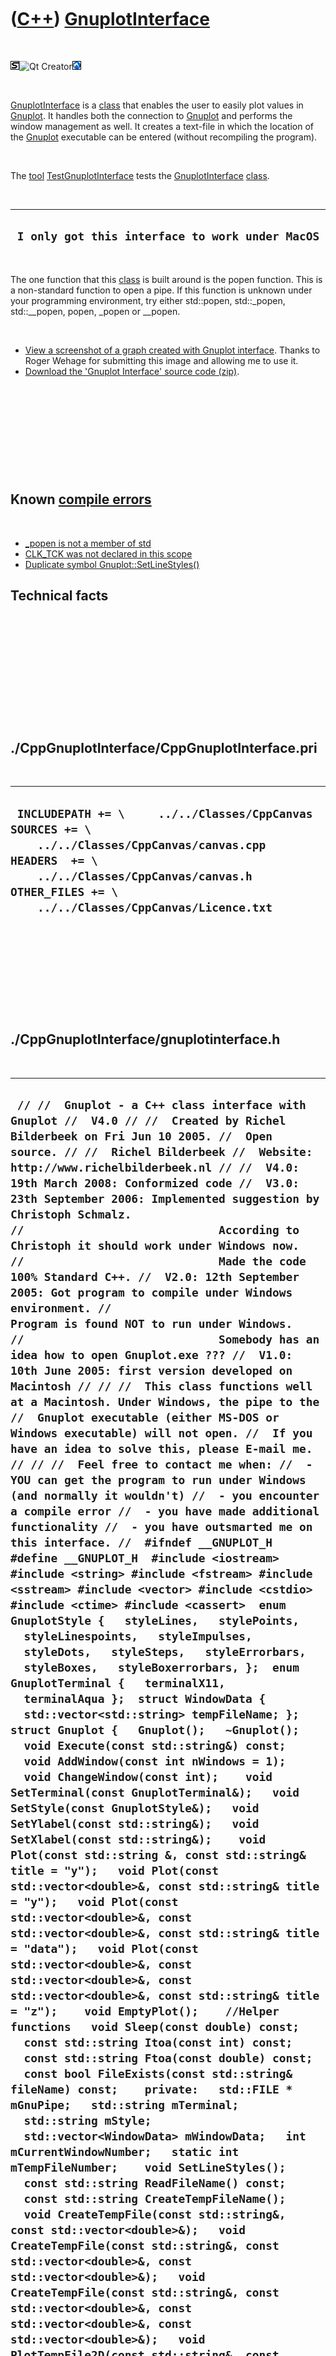 
 

 

 

 

 

([C++](Cpp.md)) [GnuplotInterface](CppGnuplotInterface.md)
============================================================

 

![STL](PicStl.png)![Qt
Creator](PicQtCreator.png)![Lubuntu](PicLubuntu.png)

 

[GnuplotInterface](CppGnuplotInterface.md) is a [class](CppClass.md)
that enables the user to easily plot values in
[Gnuplot](CppGnuplot.md). It handles both the connection to
[Gnuplot](CppGnuplot.md) and performs the window management as well. It
creates a text-file in which the location of the
[Gnuplot](CppGnuplot.md) executable can be entered (without recompiling
the program).

 

The [tool](https://github.com/richelbilderbeek/tools)
[TestGnuplotInterface](ToolTestGnuplotInterface.md) tests the
[GnuplotInterface](CppGnuplotInterface.md) [class](CppClass.md).

 

  --------------------------------------------------
  ` I only got this interface to work under MacOS`
  --------------------------------------------------

 

The one function that this [class](CppClass.md) is built around is the
popen function. This is a non-standard function to open a pipe. If this
function is unknown under your programming environment, try either
std::popen, std::\_popen, std::\_\_popen, popen, \_popen or \_\_popen.

 

-   [View a screenshot of a graph created with Gnuplot
    interface](CppGnuplotInterface.png). Thanks to Roger Wehage for
    submitting this image and allowing me to use it.
-   [Download the 'Gnuplot Interface' source
    code (zip)](CppGnuplotInterfaceSource.zip).

 

 

 

 

 

Known [compile errors](CppCompileError.md)
-------------------------------------------

 

-   [\_popen is not a member of
    std](CppCompileError_popenIsNotAmemberOfStd.md)
-   [CLK\_TCK was not declared in this
    scope](CppCompileErrorCLK_TCKwasNotDeclaredInThisScope.md)
-   [Duplicate
    symbol Gnuplot::SetLineStyles()](CppCompileErrorDuplicateSymbol.md)

Technical facts
---------------

 

 

 

 

 

 

./CppGnuplotInterface/CppGnuplotInterface.pri
---------------------------------------------

 

  --------------------------------------------------------------------------------------------------------------------------------------------------------------------------------------------------------------------
  ` INCLUDEPATH += \     ../../Classes/CppCanvas  SOURCES += \     ../../Classes/CppCanvas/canvas.cpp  HEADERS  += \     ../../Classes/CppCanvas/canvas.h  OTHER_FILES += \     ../../Classes/CppCanvas/Licence.txt`
  --------------------------------------------------------------------------------------------------------------------------------------------------------------------------------------------------------------------

 

 

 

 

 

./CppGnuplotInterface/gnuplotinterface.h
----------------------------------------

 

  --------------------------------------------------------------------------------------------------------------------------------------------------------------------------------------------------------------------------------------------------------------------------------------------------------------------------------------------------------------------------------------------------------------------------------------------------------------------------------------------------------------------------------------------------------------------------------------------------------------------------------------------------------------------------------------------------------------------------------------------------------------------------------------------------------------------------------------------------------------------------------------------------------------------------------------------------------------------------------------------------------------------------------------------------------------------------------------------------------------------------------------------------------------------------------------------------------------------------------------------------------------------------------------------------------------------------------------------------------------------------------------------------------------------------------------------------------------------------------------------------------------------------------------------------------------------------------------------------------------------------------------------------------------------------------------------------------------------------------------------------------------------------------------------------------------------------------------------------------------------------------------------------------------------------------------------------------------------------------------------------------------------------------------------------------------------------------------------------------------------------------------------------------------------------------------------------------------------------------------------------------------------------------------------------------------------------------------------------------------------------------------------------------------------------------------------------------------------------------------------------------------------------------------------------------------------------------------------------------------------------------------------------------------------------------------------------------------------------------------------------------------------------------------------------------------------------------------------------------------------------------------------------------------------------------------------------------------------------------------------------------------------------------------------------------------------------------------------------------------------------------------------------------------------------------------------------------------------------------------------------------------------------------------------------------------------------------------------------------------------------------------------------------------------------------------------------------------------------------------------------------------------------------------------------------------------
  ` // //  Gnuplot - a C++ class interface with Gnuplot //  V4.0 // //  Created by Richel Bilderbeek on Fri Jun 10 2005. //  Open source. // //  Richel Bilderbeek //  Website: http://www.richelbilderbeek.nl // //  V4.0: 19th March 2008: Conformized code //  V3.0: 23th September 2006: Implemented suggestion by Christoph Schmalz. //                             According to Christoph it should work under Windows now. //                             Made the code 100% Standard C++. //  V2.0: 12th September 2005: Got program to compile under Windows environment. //                             Program is found NOT to run under Windows. //                             Somebody has an idea how to open Gnuplot.exe ??? //  V1.0: 10th June 2005: first version developed on Macintosh // // //  This class functions well at a Macintosh. Under Windows, the pipe to the //  Gnuplot executable (either MS-DOS or Windows executable) will not open. //  If you have an idea to solve this, please E-mail me. // // //  Feel free to contact me when: //  - YOU can get the program to run under Windows (and normally it wouldn't) //  - you encounter a compile error //  - you have made additional functionality //  - you have outsmarted me on this interface. //  #ifndef __GNUPLOT_H #define __GNUPLOT_H  #include <iostream> #include <string> #include <fstream> #include <sstream> #include <vector> #include <cstdio> #include <ctime> #include <cassert>  enum GnuplotStyle {   styleLines,   stylePoints,   styleLinespoints,   styleImpulses,   styleDots,   styleSteps,   styleErrorbars,   styleBoxes,   styleBoxerrorbars, };  enum GnuplotTerminal {   terminalX11,   terminalAqua };  struct WindowData {   std::vector<std::string> tempFileName; };  struct Gnuplot {   Gnuplot();   ~Gnuplot();    void Execute(const std::string&) const;    void AddWindow(const int nWindows = 1);   void ChangeWindow(const int);    void SetTerminal(const GnuplotTerminal&);   void SetStyle(const GnuplotStyle&);   void SetYlabel(const std::string&);   void SetXlabel(const std::string&);    void Plot(const std::string &, const std::string& title = "y");   void Plot(const std::vector<double>&, const std::string& title = "y");   void Plot(const std::vector<double>&, const std::vector<double>&, const std::string& title = "data");   void Plot(const std::vector<double>&, const std::vector<double>&, const std::vector<double>&, const std::string& title = "z");    void EmptyPlot();    //Helper functions   void Sleep(const double) const;   const std::string Itoa(const int) const;   const std::string Ftoa(const double) const;   const bool FileExists(const std::string& fileName) const;    private:   std::FILE * mGnuPipe;   std::string mTerminal;   std::string mStyle;   std::vector<WindowData> mWindowData;   int mCurrentWindowNumber;   static int mTempFileNumber;    void SetLineStyles();   const std::string ReadFileName() const;   const std::string CreateTempFileName();   void CreateTempFile(const std::string&, const std::vector<double>&);   void CreateTempFile(const std::string&, const std::vector<double>&, const std::vector<double>&);   void CreateTempFile(const std::string&, const std::vector<double>&, const std::vector<double>&, const std::vector<double>&);   void PlotTempFile2D(const std::string&, const std::string&);   void PlotTempFile3D(const std::string&, const std::string&);   void Dot(const std::string& debugString = ".") const; };  #endif`
  --------------------------------------------------------------------------------------------------------------------------------------------------------------------------------------------------------------------------------------------------------------------------------------------------------------------------------------------------------------------------------------------------------------------------------------------------------------------------------------------------------------------------------------------------------------------------------------------------------------------------------------------------------------------------------------------------------------------------------------------------------------------------------------------------------------------------------------------------------------------------------------------------------------------------------------------------------------------------------------------------------------------------------------------------------------------------------------------------------------------------------------------------------------------------------------------------------------------------------------------------------------------------------------------------------------------------------------------------------------------------------------------------------------------------------------------------------------------------------------------------------------------------------------------------------------------------------------------------------------------------------------------------------------------------------------------------------------------------------------------------------------------------------------------------------------------------------------------------------------------------------------------------------------------------------------------------------------------------------------------------------------------------------------------------------------------------------------------------------------------------------------------------------------------------------------------------------------------------------------------------------------------------------------------------------------------------------------------------------------------------------------------------------------------------------------------------------------------------------------------------------------------------------------------------------------------------------------------------------------------------------------------------------------------------------------------------------------------------------------------------------------------------------------------------------------------------------------------------------------------------------------------------------------------------------------------------------------------------------------------------------------------------------------------------------------------------------------------------------------------------------------------------------------------------------------------------------------------------------------------------------------------------------------------------------------------------------------------------------------------------------------------------------------------------------------------------------------------------------------------------------------------------------------------------------------------

 

 

 

 

 

./CppGnuplotInterface/gnuplotinterface.cpp
------------------------------------------

 

  -----------------------------------------------------------------------------------------------------------------------------------------------------------------------------------------------------------------------------------------------------------------------------------------------------------------------------------------------------------------------------------------------------------------------------------------------------------------------------------------------------------------------------------------------------------------------------------------------------------------------------------------------------------------------------------------------------------------------------------------------------------------------------------------------------------------------------------------------------------------------------------------------------------------------------------------------------------------------------------------------------------------------------------------------------------------------------------------------------------------------------------------------------------------------------------------------------------------------------------------------------------------------------------------------------------------------------------------------------------------------------------------------------------------------------------------------------------------------------------------------------------------------------------------------------------------------------------------------------------------------------------------------------------------------------------------------------------------------------------------------------------------------------------------------------------------------------------------------------------------------------------------------------------------------------------------------------------------------------------------------------------------------------------------------------------------------------------------------------------------------------------------------------------------------------------------------------------------------------------------------------------------------------------------------------------------------------------------------------------------------------------------------------------------------------------------------------------------------------------------------------------------------------------------------------------------------------------------------------------------------------------------------------------------------------------------------------------------------------------------------------------------------------------------------------------------------------------------------------------------------------------------------------------------------------------------------------------------------------------------------------------------------------------------------------------------------------------------------------------------------------------------------------------------------------------------------------------------------------------------------------------------------------------------------------------------------------------------------------------------------------------------------------------------------------------------------------------------------------------------------------------------------------------------------------------------------------------------------------------------------------------------------------------------------------------------------------------------------------------------------------------------------------------------------------------------------------------------------------------------------------------------------------------------------------------------------------------------------------------------------------------------------------------------------------------------------------------------------------------------------------------------------------------------------------------------------------------------------------------------------------------------------------------------------------------------------------------------------------------------------------------------------------------------------------------------------------------------------------------------------------------------------------------------------------------------------------------------------------------------------------------------------------------------------------------------------------------------------------------------------------------------------------------------------------------------------------------------------------------------------------------------------------------------------------------------------------------------------------------------------------------------------------------------------------------------------------------------------------------------------------------------------------------------------------------------------------------------------------------------------------------------------------------------------------------------------------------------------------------------------------------------------------------------------------------------------------------------------------------------------------------------------------------------------------------------------------------------------------------------------------------------------------------------------------------------------------------------------------------------------------------------------------------------------------------------------------------------------------------------------------------------------------------------------------------------------------------------------------------------------------------------------------------------------------------------------------------------------------------------------------------------------------------------------------------------------------------------------------------------------------------------------------------------------------------------------------------------------------------------------------------------------------------------------------------------------------------------------------------------------------------------------------------------------------------------------------------------------------------------------------------------------------------------------------------------------------------------------------------------------------------------------------------------------------------------------------------------------------------------------------------------------------------------------------------------------------------------------------------------------------------------------------------------------------------------------------------------------------------------------------------------------------------------------------------------------------------------------------------------------------------------------------------------------------------------------------------------------------------------------------------------------------------------------------------------------------------------------------------------------------------------------------------------------------------------------------------------------------------------------------------------------------------------------------------------------------------------------------------------------------------------------------------------------------------------------------------------------------------------------------------------------------------------------------------------------------------------------------------------------------------------------------------------------------------------------------------------------------------------------------------------------------------------------------------------------------------------------------------------------------------------------------------------------------------------------------------------------------------------------------------------------------------------------------------------------------------------------------------------------------------------------------------------------------------------------------------------------------------------------------------------------------------------------------------------------------------------------------------------------------------------------------------------------------------------------------------------------------------------------------------------------------------------------------------------------------------------------------------------------------------------------------------------------------------------------------------------------------------------------------------------------------------------------------------------------------------------------------------------------------------------------------------------------------------------------------------------------------------------------------------------------------------------------------------------------------------------------------------------------------------------------------------------------------------------------------------------------------------------------------------------------------------------------------------------------------------------------------------------------------------------------------------------------------------------------------------------------------------------------------------------------------------------------------------------------------------------------------------------------------------------------------------------------------------------------------------------------------------------------------------------------------------------------------------------------------------------------------------------------------------------------------------------------------------------------------------------------------------------------------------------------------------------------------------------------------------------------------------------------------------------------------------------------------------------------------------------------------------------------------------------------------------------------------------------------------------------------------------------------------------------------------------------------------------------------------------------------------------------------------------------------------------------------------------------------------------------------------------------------------------------------------------------------------------------------------------------------------------------------------------------------------------------------------------------------------------------------------------------------------------------------------------------------------------------------------------------------------------------------------------------------------------------------------------------------------------------------------------------------------------------------------------------------------------------------------------------------------------------------------------------------------------------------------------------------------------------------------------------------------------------------------------------------------------------------------------------------------------------------------------------------------------------------------------------------------------------------------------------------------------------------------------------------------------------------------------------------------------------------------------------------------------------------------------------------------------------------------------------------------------------------------------------------------------------------------------------------------------------------------------------------------------------------------------------------------------------------------------------------------------------------------------------------------------------------------------------------------------------------------------------------------------------------------------------------------------------------------------------------------------------------------------------------------------------------------------------------------------------------------------------------------------------------------------------------------------------------------------------------------------------------------------------------------------------------------------------------------------------------------------------------------------------------------------------------------------------------------------------------------------------------------------------------------------------------------------------------------------------------------------------------------------------------------------------------------------------------------------------------------------------------------------------------------------------------------------------------------------------------------------------------------------------------------------------------------------------------------------------------------------------------------------------------------------------------------------------------------------------------------------------------------------------------------------------------------------------------------------------------------------------------------------------------------------------------------------------------------------------------------------------------------------------------------------------------------------------------------------------------------------------------------------------------------------------------------------------------------------------------------------------------------------------------------------------------------------------------------------------------------------------------------------------------------------------------------------------------------------------------------------------------------------------------------------------------------------------------------------------------------------------------------------------------------------------------------------------------------------------------------------------------------------------------------------------------------------------------------------------------------------------------------------------------------------------------------------------------------------------------------------------------------------------------------------------------------------------------------------------------------------------------------------------------------------------------------------
  ` //--------------------------------------------------------------------------- // //  Gnuplot - a C++ class interface with Gnuplot //  V4.0 // //  Created by Richel Bilderbeek on Fri Jun 10 2005. //  Open source. // //  Richel Bilderbeek //  Website: http://www.richelbilderbeek.nl // //  V4.0: 19th March 2008: Conformized code //  V3.0: 23th September 2006: Implemented suggestion by Christoph Schmalz. //                             According to Christoph it should work under Windows now. //                             Made the code 100% Standard C++. //  V2.0: 12th September 2005: Got program to compile under Windows environment. //                             Program is found NOT to run under Windows. //                             Somebody has an idea how to open Gnuplot.exe ??? //  V1.0: 10th June 2005: first version developed on Macintosh // // //  This class functions well at a Macintosh. Under Windows, the pipe to the //  Gnuplot executable (either MS-DOS or Windows executable) will not open. //  If you have an idea to solve this, please E-mail me. // // //  Feel free to contact me when: //  - YOU can get the program to run under Windows (and normally it wouldn't) //  - you encounter a compile error //  - you have made additional functionality //  - you have outsmarted me on this interface. // //---------------------------------------------------------------------------------- #include "UnitGnuplotInterface.h" //---------------------------------------------------------------------------------- //#define EXTENSIVE_LOG //---------------------------------------------------------------------------------- int Gnuplot::mTempFileNumber = 0; //---------------------------------------------------------------------------------- Gnuplot::Gnuplot() :     mGnuPipe(0),     mTerminal("aqua"),     mStyle("lines"),     mCurrentWindowNumber(0) {   const std::string fileName = ReadFileName();   if (FileExists(fileName)==false)   {     std::cout       << "\nGnuplot file '" << fileName << "' does not exist."       << "\nTherefore, change the line in 'GnuplotLocation.txt"       << "\nto your Gnuplot location (e.g. 'c:/gnuplot/gnuplot')"       << "\nThis error is generated in line " << __LINE__       << "\nof file " << __FILE__ << std::endl       << "\n\nPress key to terminate program." << std::endl;     std::cin.get();     std::exit(1);   }   std::cout     << "Gnuplot executable found at '" << fileName << "'."     << "\nOpening pipe to Gnuplot" << std::endl;   mGnuPipe = std::_popen((fileName+" -persist").c_str(),"w"); //Changed 'rw' to 'w'   if (mGnuPipe==0)   {     std::cout << "Couldn't open connection to gnuplot" << std::endl;     std::cin.get();     std::exit(1);   }   SetLineStyles();   AddWindow();   ChangeWindow(0); } //---------------------------------------------------------------------------------- ///This reads the location of Gnuplot from the config file called GnuplotLocation.txt ///If it cannot find this file, it is created with a default value const std::string Gnuplot::ReadFileName() const {   const std::string fileName = "GnuplotLocation.txt";   std::string returnFileName;   if (FileExists(fileName)==true)   {     std::ifstream file(fileName.c_str());     assert(file.is_open()==true);     file >> returnFileName;     file.close();   }   else   {     std::ofstream file(fileName.c_str());     assert(file.is_open()==true);     returnFileName ="/sw/bin/gnuplot";     file << returnFileName << '\n';     file.close();   }   return returnFileName; } //---------------------------------------------------------------------------------- Gnuplot::~Gnuplot() {   const int nWindows = mWindowData.size();   for(int i=0; i!=nWindows; ++i)   {     mCurrentWindowNumber = i;     EmptyPlot();   }   if (_pclose(mGnuPipe) == -1) assert(!"Problem closing communication to Gnuplot"); } //---------------------------------------------------------------------------------- void Gnuplot::EmptyPlot() {   const int nPlots = mWindowData[mCurrentWindowNumber].tempFileName.size();   for (int i=0; i!=nPlots; ++i)   {     Dot("Removing file: " + mWindowData[mCurrentWindowNumber].tempFileName[i]);     std::remove(mWindowData[mCurrentWindowNumber].tempFileName[i].c_str());   } } //---------------------------------------------------------------------------------- void Gnuplot::SetTerminal(const GnuplotTerminal& terminal) {   switch(terminal)   {     case terminalAqua : mTerminal = "aqua"; break;     case terminalX11  : mTerminal = "x11" ; break;     default: assert(!"Unknown GnuplotTerminal");   } } //---------------------------------------------------------------------------------- void Gnuplot::SetStyle(const GnuplotStyle& style) {   switch(style)   {     case styleLines        : mStyle = "lines"; break;     case stylePoints       : mStyle = "points"; break;     case styleLinespoints  : mStyle = "linespoints"; break;     case styleImpulses     : mStyle = "impulses"; break;     case styleDots         : mStyle = "dots"; break;     case styleSteps        : mStyle = "steps"; break;     case styleErrorbars    : mStyle = "errorbars"; break;     case styleBoxes        : mStyle = "boxes"; break;     case styleBoxerrorbars : mStyle = "boxerrorbars"; break;     default: assert(!"Unknown GnuplotStyle");   } } //---------------------------------------------------------------------------------- void Gnuplot::Execute(const std::string& cmdstr) const {   Dot("Command sent to Gnuplot: " + static_cast<std::string>(cmdstr));   fputs((cmdstr+"\n").c_str(),mGnuPipe);   fflush(mGnuPipe);    Sleep(1.0); //Setting this sleep time too low results in errors } //---------------------------------------------------------------------------------- void Gnuplot::SetYlabel(const std::string& label) {   const std::string command = "set ylabel \""+label+"\"";   Execute(command.c_str()); } //---------------------------------------------------------------------------------- void Gnuplot::SetXlabel(const std::string& label) {   const std::string command = "set xlabel \""+label+"\"";   Execute(command.c_str()); } //---------------------------------------------------------------------------------- ///Change to plotting windows to 'windowNumber'. If this window number is beyond ///the amount of windows created, a new window will be created and that window ///will be set as the plotting window void Gnuplot::ChangeWindow(const int windowNumber) {   if (windowNumber==mCurrentWindowNumber) return;   if (windowNumber>= static_cast<int>(mWindowData.size()))   {     AddWindow();     mCurrentWindowNumber = mWindowData.size()-1;   }   else   {     mCurrentWindowNumber=windowNumber;   }   const std::string myCommand = "set terminal "+mTerminal+" "+Itoa(mCurrentWindowNumber+1);   Execute(myCommand.c_str()); } //---------------------------------------------------------------------------------- ///Creates an extra 'nWindows' display windows. void Gnuplot::AddWindow(const int nWindows) {   for (int i=0; i!=nWindows; ++i)   {     WindowData temp;     mWindowData.push_back(temp);   } } //---------------------------------------------------------------------------------- void Gnuplot::Plot(const std::string &equation, const std::string &title) {   std::string myCommand;   if (mWindowData[mCurrentWindowNumber].tempFileName.size() > 0)     myCommand = "replot " + equation + " title \"" + title + "\" with " + mStyle;   else     myCommand = "plot " + equation + " title \"" + title + "\" with " + mStyle;    Execute(myCommand.c_str()); } //---------------------------------------------------------------------------------- void Gnuplot::Plot(const std::vector<double>& x, const std::string &title) {   const std::string tempFileName = CreateTempFileName();   CreateTempFile(tempFileName,x);   PlotTempFile2D(tempFileName,title); } //---------------------------------------------------------------------------------- void Gnuplot::Plot(const std::vector<double>& x, const std::vector<double>& y, const std::string &title) {   const std::string tempFileName = CreateTempFileName();   CreateTempFile(tempFileName,x,y);   PlotTempFile2D(tempFileName,title); } //---------------------------------------------------------------------------------- void Gnuplot::Plot(const std::vector<double>& x, const std::vector<double>& y, const std::vector<double>& z, const std::string &title) {   const std::string tempFileName = CreateTempFileName();   CreateTempFile(tempFileName,x,y,z);   PlotTempFile3D(tempFileName,title); } //---------------------------------------------------------------------------------- void Gnuplot::PlotTempFile2D(const std::string& tempFileName, const std::string& title) {   std::string myCommand;   const int nSeries = mWindowData[mCurrentWindowNumber].tempFileName.size();   //Linestyles are nice, but don't work on my terminal...   ///if (nSeries>12) std::cout << "MAKE MORE LINESTYLES!!!" << std::endl;   //if ( nSeries == 0)   // myCommand = "plot \"" + tempFileName + "\" ls "+Itoa(nSerie)+" title \"" + title + "\" with " + mStyle;   //else   // myCommand = "replot \"" + tempFileName + "\" ls "+Itoa(nSerie)+" title \"" + title + "\" with " + mStyle;    if ( nSeries == 0)     myCommand = "plot \"" + tempFileName + "\" title \"" + title + "\" with " + mStyle;   else     myCommand = "replot \"" + tempFileName + "\" title \"" + title + "\" with " + mStyle;    Execute(myCommand.c_str());   Sleep(1.0); //Setting this sleep time too low results in errors   mWindowData[mCurrentWindowNumber].tempFileName.push_back(tempFileName);  } //---------------------------------------------------------------------------------- void Gnuplot::PlotTempFile3D(const std::string& tempFileName, const std::string& title) {   //Does not work on my computer. Should be something like this...   Execute("set pm3d");   std::string myCommand;   if (mWindowData[mCurrentWindowNumber].tempFileName.size() == 0)     myCommand = "splot \"" + tempFileName + "\" title \"" + title + "\" with pm3d palette";   else     myCommand = "replot \"" + tempFileName + "\" title \"" + title + "\" with pm3d palette";    Execute(myCommand.c_str());    Sleep(1.0); //Setting this sleep time too low results in errors   mWindowData[mCurrentWindowNumber].tempFileName.push_back(tempFileName); } //---------------------------------------------------------------------------------- const std::string Gnuplot::CreateTempFileName() {   ++mTempFileNumber;   const std::string tempFileName = "GnuplotTemp"+Itoa(mTempFileNumber);   Dot("Created temp file '" + tempFileName);   return(tempFileName); } //---------------------------------------------------------------------------------- void Gnuplot::CreateTempFile(const std::string& tempFileName, const std::vector<double>& x) {   std::ofstream file(tempFileName.c_str());   assert(file.is_open()==true);   const int size = x.size();   for (int i = 0; i != size; i++) file << x[i] << std::endl;   file.close(); } //---------------------------------------------------------------------------------- void Gnuplot::CreateTempFile(const std::string& tempFileName, const std::vector<double>& x, const std::vector<double>& y) {   assert(x.size()==y.size());    std::ofstream file(tempFileName.c_str());   assert(file.is_open()==true);   const int size = x.size();   for (int i = 0; i != size; i++) file << x[i] << " " << y[i] << std::endl;   file.close(); } //---------------------------------------------------------------------------------- void Gnuplot::CreateTempFile(const std::string& tempFileName, const std::vector<double>& x, const std::vector<double>& y, const std::vector<double>& z) {   assert(x.size()==y.size());   assert(y.size()==z.size());    std::ofstream file(tempFileName.c_str());   assert(file.is_open()==true);   const int size = x.size();   for (int i = 0; i != size; i++) file << x[i] << " " << y[i] << " " << z[i] << std::endl;   file.close(); } //---------------------------------------------------------------------------------- void Gnuplot::SetLineStyles() {   //Does not work on all terminals. Like mine... :-(   //Execute("set style line  1 lt pal frac 0.0 lw 2");   //Execute("set style line  2 lt pal frac 0.0 lw 4");   //Execute("set style line  3 lt pal frac 0.2 lw 2");   //Execute("set style line  4 lt pal frac 0.2 lw 4");   //Execute("set style line  5 lt pal frac 0.4 lw 2");   //Execute("set style line  6 lt pal frac 0.4 lw 4");   //Execute("set style line  7 lt pal frac 0.6 lw 2");   //Execute("set style line  8 lt pal frac 0.6 lw 4");   //Execute("set style line  9 lt pal frac 0.8 lw 2");   //Execute("set style line 10 lt pal frac 0.8 lw 4");   //Execute("set style line 11 lt pal frac 1.0 lw 2");   //Execute("set style line 12 lt pal frac 1.0 lw 4"); } //---------------------------------------------------------------------------------- ///Logging when in developmental phase void Gnuplot::Dot(const std::string& debugString) const {   #ifdef EXTENSIVE_LOG   std::cout << "DOT: " << debugString << std::endl;   #endif } //---------------------------------------------------------------------------------- ///Wait for myTime seconds void Gnuplot::Sleep(const double myTime) const {   std::clock_t timeStart = std::clock();   std::clock_t timeEnd   = std::clock();   while ((std::difftime(timeEnd,timeStart) / CLK_TCK) < myTime)   {     //Wait...   } } //----------------------------------------------------------------------------------  ///Converts an integer to a string const std::string Gnuplot::Itoa(const int number) const {   std::ostringstream o;   if (!(o << number)) return "ERROR";   return o.str(); } //---------------------------------------------------------------------------------- ///Converts a double to a string const std::string Gnuplot::Ftoa(const double number) const {   std::ostringstream o;   if (!(o << number)) return "ERROR";   return o.str(); } //---------------------------------------------------------------------------------- ///Checks if a file exists const bool Gnuplot::FileExists(const std::string& fileName) const {   std::fstream fin;   fin.open(fileName.c_str(),std::ios::in);   if( fin.is_open() )   {     fin.close();     return true;   }   fin.close();   return false; } //---------------------------------------------------------------------------------- //---------------------------------------------------------------------------------- //---------------------------------------------------------------------------------- //---------------------------------------------------------------------------------- //---------------------------------------------------------------------------------- //---------------------------------------------------------------------------------- //----------------------------------------------------------------------------------`
  -----------------------------------------------------------------------------------------------------------------------------------------------------------------------------------------------------------------------------------------------------------------------------------------------------------------------------------------------------------------------------------------------------------------------------------------------------------------------------------------------------------------------------------------------------------------------------------------------------------------------------------------------------------------------------------------------------------------------------------------------------------------------------------------------------------------------------------------------------------------------------------------------------------------------------------------------------------------------------------------------------------------------------------------------------------------------------------------------------------------------------------------------------------------------------------------------------------------------------------------------------------------------------------------------------------------------------------------------------------------------------------------------------------------------------------------------------------------------------------------------------------------------------------------------------------------------------------------------------------------------------------------------------------------------------------------------------------------------------------------------------------------------------------------------------------------------------------------------------------------------------------------------------------------------------------------------------------------------------------------------------------------------------------------------------------------------------------------------------------------------------------------------------------------------------------------------------------------------------------------------------------------------------------------------------------------------------------------------------------------------------------------------------------------------------------------------------------------------------------------------------------------------------------------------------------------------------------------------------------------------------------------------------------------------------------------------------------------------------------------------------------------------------------------------------------------------------------------------------------------------------------------------------------------------------------------------------------------------------------------------------------------------------------------------------------------------------------------------------------------------------------------------------------------------------------------------------------------------------------------------------------------------------------------------------------------------------------------------------------------------------------------------------------------------------------------------------------------------------------------------------------------------------------------------------------------------------------------------------------------------------------------------------------------------------------------------------------------------------------------------------------------------------------------------------------------------------------------------------------------------------------------------------------------------------------------------------------------------------------------------------------------------------------------------------------------------------------------------------------------------------------------------------------------------------------------------------------------------------------------------------------------------------------------------------------------------------------------------------------------------------------------------------------------------------------------------------------------------------------------------------------------------------------------------------------------------------------------------------------------------------------------------------------------------------------------------------------------------------------------------------------------------------------------------------------------------------------------------------------------------------------------------------------------------------------------------------------------------------------------------------------------------------------------------------------------------------------------------------------------------------------------------------------------------------------------------------------------------------------------------------------------------------------------------------------------------------------------------------------------------------------------------------------------------------------------------------------------------------------------------------------------------------------------------------------------------------------------------------------------------------------------------------------------------------------------------------------------------------------------------------------------------------------------------------------------------------------------------------------------------------------------------------------------------------------------------------------------------------------------------------------------------------------------------------------------------------------------------------------------------------------------------------------------------------------------------------------------------------------------------------------------------------------------------------------------------------------------------------------------------------------------------------------------------------------------------------------------------------------------------------------------------------------------------------------------------------------------------------------------------------------------------------------------------------------------------------------------------------------------------------------------------------------------------------------------------------------------------------------------------------------------------------------------------------------------------------------------------------------------------------------------------------------------------------------------------------------------------------------------------------------------------------------------------------------------------------------------------------------------------------------------------------------------------------------------------------------------------------------------------------------------------------------------------------------------------------------------------------------------------------------------------------------------------------------------------------------------------------------------------------------------------------------------------------------------------------------------------------------------------------------------------------------------------------------------------------------------------------------------------------------------------------------------------------------------------------------------------------------------------------------------------------------------------------------------------------------------------------------------------------------------------------------------------------------------------------------------------------------------------------------------------------------------------------------------------------------------------------------------------------------------------------------------------------------------------------------------------------------------------------------------------------------------------------------------------------------------------------------------------------------------------------------------------------------------------------------------------------------------------------------------------------------------------------------------------------------------------------------------------------------------------------------------------------------------------------------------------------------------------------------------------------------------------------------------------------------------------------------------------------------------------------------------------------------------------------------------------------------------------------------------------------------------------------------------------------------------------------------------------------------------------------------------------------------------------------------------------------------------------------------------------------------------------------------------------------------------------------------------------------------------------------------------------------------------------------------------------------------------------------------------------------------------------------------------------------------------------------------------------------------------------------------------------------------------------------------------------------------------------------------------------------------------------------------------------------------------------------------------------------------------------------------------------------------------------------------------------------------------------------------------------------------------------------------------------------------------------------------------------------------------------------------------------------------------------------------------------------------------------------------------------------------------------------------------------------------------------------------------------------------------------------------------------------------------------------------------------------------------------------------------------------------------------------------------------------------------------------------------------------------------------------------------------------------------------------------------------------------------------------------------------------------------------------------------------------------------------------------------------------------------------------------------------------------------------------------------------------------------------------------------------------------------------------------------------------------------------------------------------------------------------------------------------------------------------------------------------------------------------------------------------------------------------------------------------------------------------------------------------------------------------------------------------------------------------------------------------------------------------------------------------------------------------------------------------------------------------------------------------------------------------------------------------------------------------------------------------------------------------------------------------------------------------------------------------------------------------------------------------------------------------------------------------------------------------------------------------------------------------------------------------------------------------------------------------------------------------------------------------------------------------------------------------------------------------------------------------------------------------------------------------------------------------------------------------------------------------------------------------------------------------------------------------------------------------------------------------------------------------------------------------------------------------------------------------------------------------------------------------------------------------------------------------------------------------------------------------------------------------------------------------------------------------------------------------------------------------------------------------------------------------------------------------------------------------------------------------------------------------------------------------------------------------------------------------------------------------------------------------------------------------------------------------------------------------------------------------------------------------------------------------------------------------------------------------------------------------------------------------------------------------------------------------------------------------------------------------------------------------------------------------------------------------------------------------------------------------------------------------------------------------------------------------------------------------------------------------------------------------------------------------------------------------------------------------------------------------------------------------------------------------------------------------------------------------------------------------------------------------------------------------------------------------------------------------------------------------------------------------------------------------------------------------------------------------------------------------------------------------------------------------------------------------------------------------------------------------------------------------------------------------------------------------------------------------------------------------------------------------------------------------------------------------------------------------------------------------------------------------------------------------------------------------------------------------------------------------------------------------------------------------------------------------------------------------------------------------------------------------------------------------------------------------------------------------------------------------------------------------------------------------------------------------------------------------------------

 

 

 

 

 

 

